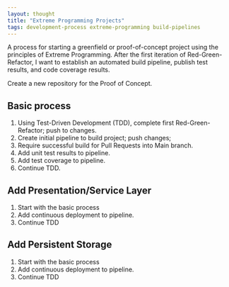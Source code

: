 ```yaml
---
layout: thought
title: "Extreme Programming Projects"
tags: development-process extreme-programming build-pipelines
---
```


A process for starting a greenfield or proof-of-concept project using the principles of Extreme Programming. After the first iteration of Red-Green-Refactor, I want to establish an automated build pipeline, publish test results, and code coverage results.

Create a new repository for the Proof of Concept.

## Basic process

1. Using Test-Driven Development (TDD), complete first Red-Green-Refactor; push to changes.
2. Create initial pipeline to build project; push changes;
3. Require successful build for Pull Requests into Main branch.
4. Add unit test results to pipeline.
5. Add test coverage to pipeline.
6. Continue TDD.

## Add Presentation/Service Layer

1. Start with the basic process
2. Add continuous deployment to pipeline.
3. Continue TDD

## Add Persistent Storage

1. Start with the basic process
2. Add continuous deployment to pipeline.
3. Continue TDD
